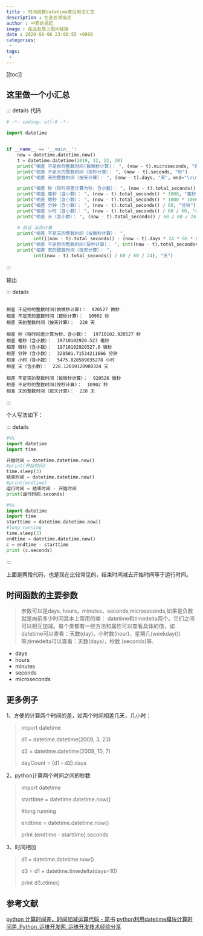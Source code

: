 ```yaml
---
title : 时间函数datetime常见用法汇总
description : 在此处添描述
author : 中箭的吴起
image : 在此处放上图片链接
date : 2020-08-06 23:08:55 +0800
categories:
 -
tags:
 -
---
```

[[toc]]

## 这里做一个小汇总

::: details 代码
```python
# -*- coding: utf-8 -*-

import datetime


if __name__ == '__main__':
    now = datetime.datetime.now()
    t = datetime.datetime(2019, 12, 22, 20)
    print("相差 不足秒的整数时间(按微秒计算)： ", (now - t).microseconds, "微秒")
    print("相差 不足天的整数时间（按秒计算）： ", (now - t).seconds, "秒")
    print("相差 天的整数时间（按天计算）： ", (now - t).days, "天", end="\n\n")

    print("相差 秒（将时间差计算为秒，含小数）： ", (now - t).total_seconds(), "秒")
    print("相差 毫秒（含小数）： ", (now - t).total_seconds() * 1000, "毫秒")
    print("相差 微秒（含小数）： ", (now - t).total_seconds() * 1000 * 1000, "微秒")
    print("相差 分钟（含小数）： ", (now - t).total_seconds() / 60, "分钟")
    print("相差 小时（含小数）： ", (now - t).total_seconds() / 60 / 60, "小时")
    print("相差 天（含小数）： ", (now - t).total_seconds() / 60 / 60 / 24, "天", end="\n\n")

    # 验证 反向计算
    print("相差 不足天的整数时间（按微秒计算）： ",
          int(((now - t).total_seconds() - (now - t).days * 24 * 60 * 60 - (now - t).seconds) * 1000 * 1000), "微秒")
    print("相差 不足秒的整数时间(按秒计算)： ", int((now - t).total_seconds() - (now - t).days * 24 * 60 * 60), "秒")
    print("相差 天的整数时间（按天计算）： ",
          int((now - t).total_seconds() / 60 / 60 / 24), "天")
```          
:::

输出
>

::: details
```

相差 不足秒的整数时间(按微秒计算)：  920527 微秒
相差 不足天的整数时间（按秒计算）：  10902 秒
相差 天的整数时间（按天计算）：  228 天

相差 秒（将时间差计算为秒，含小数）：  19710102.920527 秒
相差 毫秒（含小数）：  19710102920.527 毫秒
相差 微秒（含小数）：  19710102920527.0 微秒
相差 分钟（含小数）：  328501.71534211666 分钟
相差 小时（含小数）：  5475.028589035278 小时
相差 天（含小数）：  228.12619120980324 天

相差 不足天的整数时间（按微秒计算）：  920526 微秒
相差 不足秒的整数时间(按秒计算)：  10902 秒
相差 天的整数时间（按天计算）：  228 天
```
:::



个人写法如下：

::: details
```python
#%%
import datetime
import time

开始时间 = datetime.datetime.now()
#print(开始时间)
time.sleep(3)
结束时间 = datetime.datetime.now()
#print(endtime)
运行时间 = 结束时间 - 开始时间
print(运行时间.seconds)
```
```python
#%%
import datetime
import time 
starttime = datetime.datetime.now()
#long running
time.sleep(3)
endtime = datetime.datetime.now()
c = endtime - starttime
print (c.seconds)
```
:::

上面是两段代码，也是现在比较常见的，结束时间减去开始时间等于运行时间。

## 时间函数的主要参数

>参数可以是days, hours，minutes，seconds,microseconds,如果是负数就是向前多少时间其本上常用的类： datetime和timedelta两个。它们之间可以相互加减。每个类都有一些方法和属性可以查看具体的值，如 datetime可以查看：天数(day)，小时数(hour)，星期几(weekday())等;timedelta可以查看：天数(days)，秒数 (seconds)等.


* days
* hours
* minutes
* seconds
* microseconds

## 更多例子

1、方便的计算两个时间的差，如两个时间相差几天，几小时：

> import datetime
>
> d1 = datetime.datetime(2009, 3, 23)
>
> d2 = datetime.datetime(2009, 10, 7)
>
> dayCount = (d1 \- d2).days

2、python计算两个时间之间的秒数

> import datetime
>
> starttime = datetime.datetime.now()
>
> #long running
>
> endtime = datetime.datetime.now()
>
> print (endtime \- starttime).seconds

3、时间相加

> d1 = datetime.datetime.now()
>
> d3 = d1 + datetime.timedelta(days=10)
>
> print d3.ctime()

## 参考文献

[python 计算时间差，时间加减运算代码 - 简书](https://www.jianshu.com/p/44b47776eb3b)
[python利用datetime模块计算时间差_Python_运维开发网_运维开发技术经验分享](https://www.qedev.com/python/51007.html)